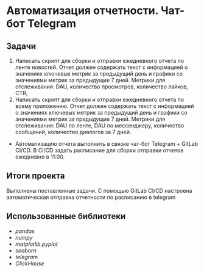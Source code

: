 # Автоматизация отчетности. Чат-бот Telegram

## Задачи
1. Написать скрипт для сборки и отправки ежедневного отчета по ленте новостей. Отчет должен содержать текст с информацией о значениях ключевых метрик за предыдущий день и графики со значениями метрик за предыдущие 7 дней. Метрики для отслеживания: DAU, количество просмотров, количество лайков, CTR;
2. Написать скрипт для сборки и отправки ежедневного отчета по всему приложению. Отчет должен содержать текст с информацией о значениях ключевых метрик за предыдущий день и графики со значениями метрик за предыдущие 7 дней. Метрики для отслеживания: DAU по ленте, DAU по мессенджеру, количество сообщений, количество диалогов за 7 дней.
- Автоматизацию отчета выполнить в связке чат-бот Telegram + GitLab CI/CD. В CI/CD задать расписание для сборки отправки отчетов ежедневно в 11:00.

## Итоги проекта
Выполнены поставленные задачи. С помощью GitLab CI/CD настроена автоматическая отправка отчетности по расписанию в telegram

## Использованные библиотеки
- *pandas*
- *numpy*
- *matplotlib.pyplot*
- *seaborn*
- *telegram*
- *ClickHouse*